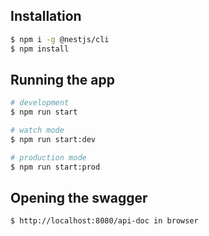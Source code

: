 ## Installation

```bash
$ npm i -g @nestjs/cli
$ npm install
```

## Running the app

```bash
# development
$ npm run start

# watch mode
$ npm run start:dev

# production mode
$ npm run start:prod
```

## Opening the swagger

```bash
$ http://localhost:8080/api-doc in browser
```
